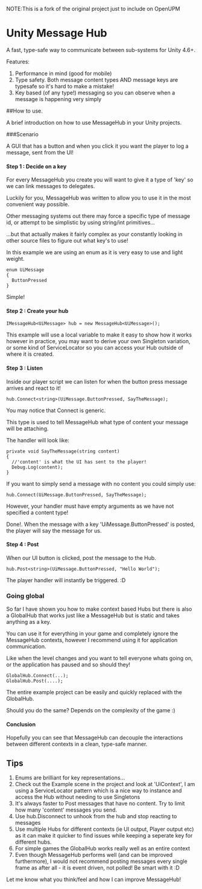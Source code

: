 NOTE:This is a fork of the original project just to include on OpenUPM

# Unity Message Hub

A fast, type-safe way to communicate between sub-systems for Unity 4.6+.

Features:

1. Performance in mind (good for mobile)
2. Type safety. Both message content types AND message keys are typesafe so it's hard to make a mistake!
3. Key based (of any type!) messaging so you can observe when a message is happening very simply

##How to use.

A brief introduction on how to use MessageHub in your Unity projects.

###Scenario

A GUI that has a button and when you click it you want the player to log a message, sent from the UI!

#### Step 1 : Decide on a key

For every MessageHub you create you will want to give it a type of 'key' so we can link messages to delegates.

Luckily for you, MessageHub was written to allow you to use it in the most convenient way possible.

Other messaging systems out there may force a specific type of message id, or attempt to be simplistic
by using string/int primitives...

...but that actually makes it fairly complex as your constantly looking in other source files to figure out what key's to use!

In this example we are using an enum as it is very easy to use and light weight.

```
enum UiMessage
{
  ButtonPressed
}
```
Simple!

#### Step 2 : Create your hub
```
IMessageHub<UiMessage> hub = new MessageHub<UiMessage>();
```
This example will use a local variable to make it easy to show how it works however in practice, you may want to derive your own Singleton variation, or some kind of ServiceLocator so you can access your Hub outside of where it is created.

#### Step 3 : Listen

Inside our player script we can listen for when the button press message arrives and react to it!
```
hub.Connect<string>(UiMessage.ButtonPressed, SayTheMessage);
```
You may notice that Connect<string> is generic.

This type is used to tell MessageHub what type of content your message will be attaching.

The handler will look like:
```
private void SayTheMessage(string content)
{
  //'content' is what the UI has sent to the player!
  Debug.Log(content);
}
```
If you want to simply send a message with no content you could simply use:
```
hub.Connect(UiMessage.ButtonPressed, SayTheMessage);
```
However, your handler must have empty arguments as we have not specified a content type! 

Done!. When the message with a key 'UiMessage.ButtonPressed' is posted, the player will say the message for us.

#### Step 4 : Post

When our UI button is clicked, post the message to the Hub.
```
hub.Post<string>(UiMessage.ButtonPressed, "Hello World");
```
The player handler will instantly be triggered. :D

### Going global

So far I have shown you how to make context based Hubs but there is also a GlobalHub
that works just like a MessageHub but is static and takes anything as a key.

You can use it for everything in your game and completely ignore the MessageHub contexts, however I recommend
using it for application communication.

Like when the level changes and you want to tell everyone whats going on, or the application has paused and so should they!

```
GlobalHub.Connect(...);
GlobalHub.Post(....);
```

The entire example project can be easily and quickly replaced with the GlobalHub.

Should you do the same? Depends on the complexity of the game :)

#### Conclusion

Hopefully you can see that MessageHub can decouple the interactions between different contexts in a clean, type-safe
manner.


## Tips

1. Enums are brilliant for key representations...
2. Check out the Example scene in the project and look at 'UiContext', I am using a ServiceLocator pattern which is a nice way to instance and access the Hub without needing to use Singletons
3. It's always faster to Post messages that have no content. Try to limit how many 'content' messages you send.
4. Use hub.Disconnect to unhook from the hub and stop reacting to messages
5. Use multiple Hubs for different contexts (ie UI output, Player output etc) as it can make it quicker to find issues while keeping a seperate key for different hubs.
6. For simple games the GlobalHub works really well as an entire context
7. Even though MessageHub performs well (and can be improved furthermore), I would not recommend posting messages every single frame as after all - it is event driven, not polled! Be smart with it :D



Let me know what you think/feel and how I can improve MessageHub!
